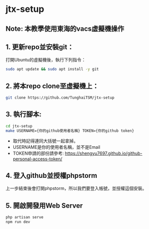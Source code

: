 # jtx-setup

## Note: 本教學使用東海的vacs虛擬機操作

## 1. 更新repo並安裝git：
打開Ubuntu的虛擬機後，執行下列指令：
```bash
sudo apt update && sudo apt install -y git
```

## 2. 將本repo clone至虛擬機上：
```bash
git clone https://github.com/TunghaiTSM/jtx-setup
```

## 3. 執行腳本:
```bash
cd jtx-setup
make USERNAME={你的github使用者名稱} TOKEN={你的github token}
```
- 取代時記得連同大括號一起拿掉。
- USERNAME是你的使用者名稱，並不是Email
- TOKEN申請的部份請參考: https://shengyu7697.github.io/github-personal-access-token/

## 4. 登入github並授權phpstorm
上一步結束後會打開phpstorm，所以我們要登入帳號，並授權這個安裝。

## 5. 開啟開發用Web Server
```bash
php artisan serve
npm run dev
```
